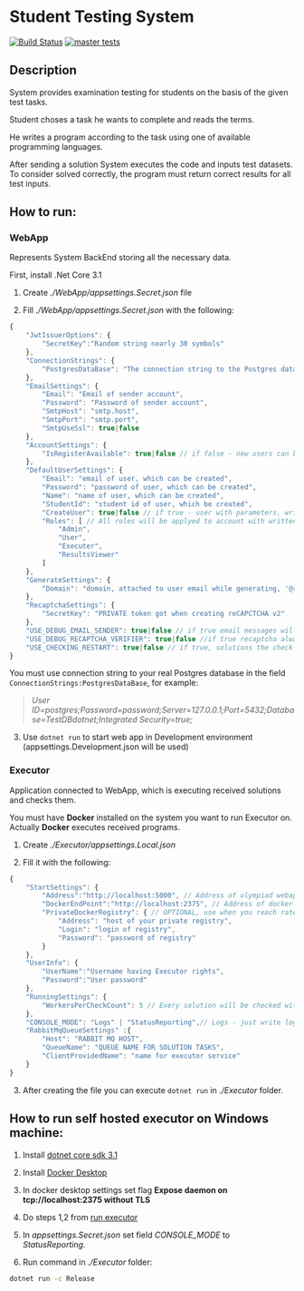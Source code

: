 # Student Testing System
[![Build Status](https://dev.azure.com/rtuitlab/RTU%20IT%20Lab/_apis/build/status/Olympiad/Olympiad-Back?branchName=master)](https://dev.azure.com/rtuitlab/RTU%20IT%20Lab/_build/latest?definitionId=125&branchName=master)
[![master tests](https://img.shields.io/azure-devops/tests/RTUITLab/RTU%20IT%20Lab/125/master?label=tests&style=plastic)](https://dev.azure.com/rtuitlab/RTU%20IT%20Lab/_build/latest?definitionId=125&branchName=master)
## Description
System provides examination testing for students on the basis of the given test tasks.

Student choses a task he wants to complete and reads the terms.

He writes a program according to the task using one of available programming languages.

After sending a solution System executes the code and inputs test datasets. To consider solved correctly, the program must return correct results for all test inputs.

## How to run:

### WebApp 
Represents System BackEnd storing all the necessary data.

First, install .Net Core 3.1


1. Create _./WebApp/appsettings.Secret.json_ file

2. Fill _./WebApp/appsettings.Secret.json_ with the following: 

```js
{
    "JwtIssuerOptions": {
        "SecretKey":"Random string nearly 30 symbols"
    },
    "ConnectionStrings": {
        "PostgresDataBase": "The connection string to the Postgres database"
    },
    "EmailSettings": {
        "Email": "Email of sender account",
        "Password": "Password of sender account",
        "SmtpHost": "smtp.host",
        "SmtpPort": "smtp.port",
        "SmtpUseSsl": true|false
	},
    "AccountSettings": {
        "IsRegisterAvailable": true|false // if false - new users can be added only via admin panel
	},
    "DefaultUserSettings": {
        "Email": "email of user, which can be created",
        "Password": "password of user, which can be created",
        "Name": "name of user, which can be created",
        "StudentId": "student id of user, which be created",
        "CreateUser": true|false // if true - user with parameters, written above will be created,
        "Roles": [ // All roles will be applyed to account with written email, ignoring CreateUser field
            "Admin",
            "User",
            "Executer",
            "ResultsViewer"
		]
	},
    "GenerateSettings": {
        "Domain": "domain, attached to user email while generating, '@rtuitlab.dev' for example"
	},
    "RecaptchaSettings": {
        "SecretKey": "PRIVATE token got when creating reCAPCTCHA v2"
	},
    "USE_DEBUG_EMAIL_SENDER": true|false // if true email messages will be printed to console
    "USE_DEBUG_RECAPTCHA_VERIFIER": true|false //if true recaptcha always will be valid,
    "USE_CHECKING_RESTART": true|false // if true, solutions the check of which has started more than 2 minutes ago would be placed in the queue again.
}
```

You must use connection string to your real Postgres database in the field  ```ConnectionStrings:PostgresDataBase```, for example:
> _User ID=postgres;Password=password;Server=127.0.0.1;Port=5432;Database=TestDBdotnet;Integrated Security=true;_ 


3. Use ```dotnet run``` to start web app in Development environment (appsettings.Development.json will be used)
### Executor

Application connected to WebApp, which is executing received solutions and checks them.

You must have **Docker** installed on the system you want to run Executor on. Actually **Docker** executes received programs.


1. Create _./Executor/appsettings.Local.json_

2. Fill it with the following:

```js
{
    "StartSettings": {
        "Address":"http://localhost:5000", // Address of olympiad webapp
        "DockerEndPoint":"http://localhost:2375", // Address of docker endpoint
        "PrivateDockerRegistry": { // OPTIONAL, use when you reach rate limit od dockerhub pulls (100 per 6 hours)
            "Address": "host of your private registry",
            "Login": "login of registry",
            "Password": "password of registry"
        }
    },
    "UserInfo": {
        "UserName":"Username having Executor rights",
        "Password":"User password"
    },
    "RunningSettings": {
        "WorkersPerCheckCount": 5 // Every solution will be checked with that count of parallel workers (valid values - [1..100]), select value according to your machine configuration (for surface book 2 - optimal is 5-10). Too large value can break your docker.
    },
    "CONSOLE_MODE": "Logs" | "StatusReporting",// Logs - just write logs, StatusReporting - updatable status and 10 last logs with possible artifacts =
    "RabbitMqQueueSettings" :{
        "Host": "RABBIT MQ HOST",
        "QueueName": "QUEUE NAME FOR SOLUTION TASKS",
        "ClientProvidedName": "name for executor service"
    }
}
```

3. After creating the file you can execute ```dotnet run``` in _./Executor_ folder.

## How to run self hosted executor on Windows machine:

1. Install [dotnet core sdk 3.1](https://dotnet.microsoft.com/download)

2. Install [Docker Desktop](https://www.docker.com/products/docker-desktop)

3. In docker desktop settings set flag __Expose daemon on tcp://localhost:2375 without TLS__

4. Do steps 1,2 from [run executor](#Executor)

5. In _appsettings.Secret.json_ set field _CONSOLE\_MODE_ to _StatusReporting_.

6. Run command in _./Executor_ folder:
```bash
dotnet run -c Release
```